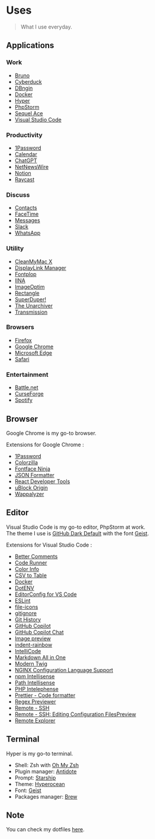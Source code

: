 # Uses

> What I use everyday.

## Applications

### Work

- [Bruno](https://usebruno.com)
- [Cyberduck](https://cyberduck.io)
- [DBngin](https://dbngin.com)
- [Docker](https://docker.com)
- [Hyper](https://hyper.is)
- [PhpStorm](https://jetbrains.com/fr-fr/phpstorm)
- [Sequel Ace](https://sequel-ace.com)
- [Visual Studio Code](https://code.visualstudio.com)

### Productivity

- [1Password](https://1password.com)
- [Calendar](https://support.apple.com/guide/calendar)
- [ChatGPT](https://chatgpt.com)
- [NetNewsWire](https://netnewswire.com)
- [Notion](https://notion.so)
- [Raycast](https://raycast.com)

### Discuss

- [Contacts](https://support.apple.com/guide/contacts)
- [FaceTime](https://support.apple.com/guide/facetime)
- [Messages](https://support.apple.com/guide/messages)
- [Slack](https://slack.com)
- [WhatsApp](https://whatsapp.com)

### Utility

- [CleanMyMac X](https://cleanmymac.com)
- [DisplayLink Manager](https://synaptics.com/products/displaylink-graphics/downloads/macos)
- [Fontplop](https://github.com/matthewgonzalez/fontplop)
- [IINA](https://iina.io)
- [ImageOptim](https://imageoptim.com)
- [Rectangle](https://rectangleapp.com)
- [SuperDuper!](https://shirt-pocket.com/SuperDuper)
- [The Unarchiver](https://theunarchiver.com)
- [Transmission](https://transmissionbt.com)

### Browsers

- [Firefox](https://mozilla.org/firefox)
- [Google Chrome](https://google.com/chrome)
- [Microsoft Edge](https://microsoft.com/edge)
- [Safari](https://apple.com/safari)

### Entertainment

- [Battle.net](https://battle.net)
- [CurseForge](https://curseforge.com)
- [Spotify](https://spotify.com)

## Browser

Google Chrome is my go-to browser.

Extensions for Google Chrome :

- [1Password](https://chromewebstore.google.com/detail/1password-%E2%80%93-gestionnaire/aeblfdkhhhdcdjpifhhbdiojplfjncoa)
- [Colorzilla](https://chromewebstore.google.com/detail/colorzilla/bhlhnicpbhignbdhedgjhgdocnmhomnp)
- [Fontface Ninja](https://chromewebstore.google.com/detail/fontface-ninja/eljapbgkmlngdpckoiiibecpemleclhh)
- [JSON Formatter](https://chromewebstore.google.com/detail/json-formatter/bcjindcccaagfpapjjmafapmmgkkhgoa)
- [React Developer Tools](https://chromewebstore.google.com/detail/react-developer-tools/fmkadmapgofadopljbjfkapdkoienihi)
- [uBlock Origin](https://chromewebstore.google.com/detail/ublock-origin/cjpalhdlnbpafiamejdnhcphjbkeiagm)
- [Wappalyzer](https://chromewebstore.google.com/detail/wappalyzer/gppongmhjkpfnbhagpmjfkannfbllamg)

## Editor

Visual Studio Code is my go-to editor, PhpStorm at work.
<br>
The theme I use is [GitHub Dark Default](https://marketplace.visualstudio.com/items?itemName=GitHub.github-vscode-theme) with the font [Geist](https://github.com/vercel/geist-font).

Extensions for Visual Studio Code :

- [Better Comments](https://marketplace.visualstudio.com/items?itemName=aaron-bond.better-comments)
- [Code Runner](https://marketplace.visualstudio.com/items?itemName=formulahendry.code-runner)
- [Color Info](https://marketplace.visualstudio.com/items?itemName=bierner.color-info)
- [CSV to Table](https://marketplace.visualstudio.com/items?itemName=phplasma.csv-to-table)
- [Docker](https://marketplace.visualstudio.com/items?itemName=ms-azuretools.vscode-docker)
- [DotENV](https://marketplace.visualstudio.com/items?itemName=mikestead.dotenv)
- [EditorConfig for VS Code](https://marketplace.visualstudio.com/items?itemName=EditorConfig.EditorConfig)
- [ESLint](https://marketplace.visualstudio.com/items?itemName=dbaeumer.vscode-eslint)
- [file-icons](https://marketplace.visualstudio.com/items?itemName=file-icons.file-icons)
- [gitignore](https://marketplace.visualstudio.com/items?itemName=codezombiech.gitignore)
- [Git History](https://marketplace.visualstudio.com/items?itemName=.githistory)
- [GitHub Copilot](https://marketplace.visualstudio.com/items?itemName=GitHub.copilot)
- [GitHub Copilot Chat](https://marketplace.visualstudio.com/items?itemName=GitHub.copilot-chat)
- [Image preview](https://marketplace.visualstudio.com/items?itemName=kisstkondoros.vscode-gutter-preview)
- [indent-rainbow](https://marketplace.visualstudio.com/items?itemName=oderwat.indent-rainbow)
- [IntelliCode](https://marketplace.visualstudio.com/items?itemName=VisualStudioExptTeam.vscodeintellicode)
- [Markdown All in One](https://marketplace.visualstudio.com/items?itemName=yzhang.markdown-all-in-one)
- [Modern Twig](https://marketplace.visualstudio.com/items?itemName=stanislav.vscode-twig)
- [NGINX Configuration Language Support](https://marketplace.visualstudio.com/items?itemName=ahmadalli.vscode--conf)
- [npm Intellisense](https://marketplace.visualstudio.com/items?itemName=christian-kohler.npm-intellisense)
- [Path Intellisense](https://marketplace.visualstudio.com/items?itemName=christian-kohler.path-intellisense)
- [PHP Intelephense](https://marketplace.visualstudio.com/items?itemName=bmewburn.vscode-intelephense-client)
- [Prettier - Code formatter](https://marketplace.visualstudio.com/items?itemName=esbenp.prettier-vscode)
- [Regex Previewer](https://marketplace.visualstudio.com/items?itemName=chrmarti.regex)
- [Remote - SSH](https://marketplace.visualstudio.com/items?itemName=ms-vscode-remote.remote-ssh)
- [Remote - SSH: Editing Configuration FilesPreview](https://marketplace.visualstudio.com/items?itemName=ms-vscode-remote.remote-ssh-edit)
- [Remote Explorer](https://marketplace.visualstudio.com/items?itemName=ms-vscode.remote-explorer)

## Terminal

Hyper is my go-to terminal.

- Shell: Zsh with [Oh My Zsh](https://ohmyz.sh)
- Plugin manager: [Antidote](https://github.com/mattmc3/antidote)
- Prompt: [Starship](https://github.com/starship/starship)
- Theme: [Hyperocean](https://github.com/klaudiosinani/hyperocean)
- Font: [Geist](https://github.com/vercel/geist-font)
- Packages manager: [Brew](https://brew.sh)

## Note

You can check my dotfiles [here](https://github.com/lehroj/setup).
